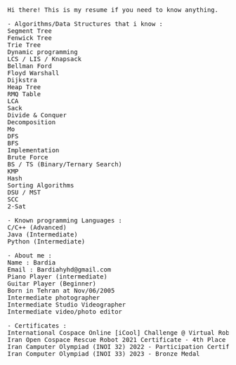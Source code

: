 <pre>
Hi there! This is my resume if you need to know anything.

- Algorithms/Data Structures that i know : 
Segment Tree 
Fenwick Tree
Trie Tree 
Dynamic programming 
LCS / LIS / Knapsack
Bellman Ford
Floyd Warshall
Dijkstra 
Heap Tree
RMQ Table
LCA
Sack
Divide & Conquer
Decomposition
Mo
DFS
BFS
Implementation
Brute Force
BS / TS (Binary/Ternary Search) 
KMP
Hash 
Sorting Algorithms
DSU / MST 
SCC
2-Sat

- Known programming Languages : 
C/C++ (Advanced) 
Java (Intermediate)
Python (Intermediate) 

- About me : 
Name : Bardia
Email : Bardiahyhd@gmail.com
Piano Player (intermediate)
Guitar Player (Beginner)
Born in Tehran at Nov/06/2005
Intermediate photographer
Intermediate Studio Videographer
Intermediate video/photo editor

- Certificates : 
International Cospace Online [iCool] Challenge @ Virtual Robocup 2020 Certificate - Finalist 
Iran Open Cospace Rescue Robot 2021 Certificate - 4th Place
Iran Camputer Olympiad (INOI 32) 2022 - Participation Certificate (Dude don't judge me i was sick)
Iran Computer Olympiad (INOI 33) 2023 - Bronze Medal
</pre>
